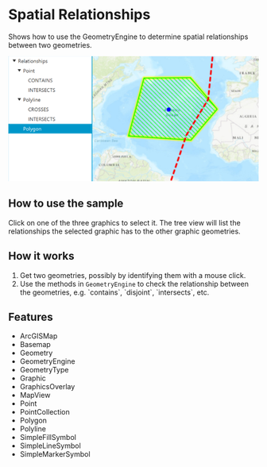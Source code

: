 <h1>Spatial Relationships</h1>

<p>Shows how to use the GeometryEngine to determine spatial relationships between two geometries.</p>

<p><img src="SpatialRelationships.png"/></p>

<h2>How to use the sample</h2>

<p>Click on one of the three graphics to select it. The tree view will list the relationships the selected graphic 
has to the other graphic geometries.</p>

<h2>How it works</h2>

<p></p>

<ol>
    <li>Get two geometries, possibly by identifying them with a mouse click.</li>
    <li>Use the methods in <code>GeometryEngine</code> to check the relationship between the geometries, e.g. 
    `contains`, `disjoint`, `intersects`, etc.</li>
</ol>

<h2>Features</h2>
<ul>
    <li>ArcGISMap</li>
    <li>Basemap</li>
    <li>Geometry</li>
    <li>GeometryEngine</li>
    <li>GeometryType</li>
    <li>Graphic</li>
    <li>GraphicsOverlay</li>
    <li>MapView</li>
    <li>Point</li>
    <li>PointCollection</li>
    <li>Polygon</li>
    <li>Polyline</li>
    <li>SimpleFillSymbol</li>
    <li>SimpleLineSymbol</li>
    <li>SimpleMarkerSymbol</li>
</ul>

